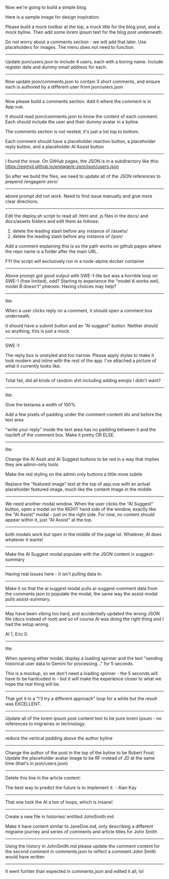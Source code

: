 Now we're going to build a simple blog. 

Here is a sample image for design inspiration.

Please build a mock toolbar at the top, a mock title for the blog post, and a mock byline. Then add some lorem ipsum text for the blog post underneath.

Do not worry about a comments section - we will add that later. Use placeholders for images. The menu does not need to function.

---

Update json/users.json to include 4 users, each with a boring name. Include register date and dummy email address for each.

---

Now update json/comments.json to contain 3 short comments, and ensure each is authored by a different user from json/users.json

---

Now please build a comments section. Add it where the comment is in App.vue.

It should read json/comments.json to know the content of each comment. Each should include the user and their dummy avatar in a byline. 

The comments section is not nested, it's just a list top to bottom.

Each comment should have a placeholder reaction button, a placeholder reply button, and a placeholder AI Assist button

---

I found the issue. On GitHub pages, the JSON is in a subdirectory like this: https://eqmvii.github.io/engagent-zero/json/users.json

So after we build the files, we need to update all of the JSON references to prepend /engagent-zero/

---

above prompt did not work. Need to find issue manually and give more clear directions.

---

Edit the deploy.sh script to read all .html and .js files in the docs/ and docs/assets folders and edit them as follows:

1. delete the leading slash before any instance of /assets/
2. delete the leading slash before any instance of /json/

Add a comment explaining this is so the path works on github pages where the repo name is a folder after the main URL.

FYI the script will exclusively run in a node-alpine docker container 

---

Above prompt got good output with SWE-1-lite but was a horrible loop on SWE-1 (free limited), odd? Starting to experience the "model A works well, model B doesn't" phenom. Having choices may help?

---

lite: 

When a user clicks reply on a comment, it should open a comment box underneath.

It should have a submit button and an "AI suggest" button. Neither should so anything, this is just a mock.

---

SWE-1:

The reply box is unstyled and too narrow. Please apply styles to make it look modern and inline with the rest of the app. I've attached a picture of what it currently looks like.

---

Total fail, did all kinds of random shit including adding emojis I didn't want?

---

lite:

Give the textarea a width of 100%

Add a few pixels of padding under the comment-content div and before the text area

"write your reply" inside the text area has no padding between it and the top/left of the comment box. Make it pretty OR ELSE.

---

lite:

Change the AI Assit and AI Suggest buttons to be red in a way that implies they are admin-only tools

Make the red styling on the admin only buttons a little more subtle 

Replace the "featured image" text at the top of app.vue with an actual placeholder featured image, much like the content image in the middle

---


We need another modal window. When the user clicks the "AI Suggest" button, open a model on the RIGHT hand side of the window, exactly like the "AI Assist" modal - just on the right side. For now, no content should appear within it, just "AI Assist" at the top.

---

both modals work but open in the middle of the page lol. Whatever, AI does whatever it wants!

---

Make the AI Suggest modal populate with the JSON content in suggest-summary

---

Having real issues here - it isn't pulling data in.

---

Make it so that the ai suggest modal pulls ai-suggest-comment data from the comments json to populate the modal, the same way the assist modal pulls assist-summary. 

---

May have been vibing too hard, and accidentally updated the wrong JSON file (docs instead of root) and so of course AI was doing the right thing and I had the setup wrong. 

AI 1, Eric 0.

---

lite:

When opening either modal, display a loading spinner and the text "sending historical user data to Gemini for processing..." for 5 seconds.

This is a mockup, so we don't need a loading spinner - the 5 seconds will have to be hardcoded in - but it will make the experience closer to what we hope the real thing will be.

---

That got it in a "I'll try a different approach" loop for a while but the result was EXCELLENT.

---

Update all of the lorem ipsum post content text to be pure lorem ipsum - no references to migraines or technology. 

---

reduce the vertical padding above the author byline

---

Change the author of the post in the top of the byline to be Robert Frost. Update the placeholder avatar image to be RF instead of JD at the same time (that's in json/users.json)

---


Delete this line in the article content:

The best way to predict the future is to implement it. - Alan Kay

---

That one took the AI a ton of loops, which is insane! 

---

Create a new file in histories/ entitled JohnSmith.md

Make it have content similar to JaneDoe.md, only describing a different migraine journey and series of comments and article titles for John Smith

---

Using the history in JohnSmith.md please update the comment content for the second comment in comments.json to reflect a comment John Smith would have written

---

It went furhter than expected in comments.json and edited it all, lol
